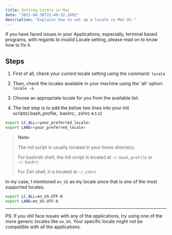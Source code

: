 ```yaml
---
title: Setting Locale in Mac
date: "2021-04-30T22:40:32.169Z"
description: "Explains how to set up a locale in Mac OS."
---
```


If you have faced issues in your Applications, especially, terminal based programs, with regards to invalid Locale setting, please read on to know how to fix it.

## Steps
1. First of all, check your current locale setting using the command: `locale`

2. Then, check the locales available in your machine using the 'all' option: `locale -a`

3. Choose an appropriate locale for you from the available list.

4. The last step is to add the below two lines into your init scripts(.bash_profile, .bashrc, .zshrc e.t.c)
```bash
export LC_ALL=<your_preferred_locale>
export LANG=<your_preferred_locale>
```

>**Note:** 
>
> The init script is usually located in your home directory.
> 
> For bash/sh shell, the init script is located at `~/.bash_profile` or `~/.bashrc`
>
>For Zsh shell, it is located at `~/.zshrc`

In my case, I mentioned `en_US` as my locale since that is one of the most supported locales.

```bash
export LC_ALL=en_US.UTF-8
export LANG=en_US.UTF-8
```
---
PS: If you still face issues with any of the applications, try using one of the more generic locales like `en_US`. Your specific locale might not be compatible with all the applications.